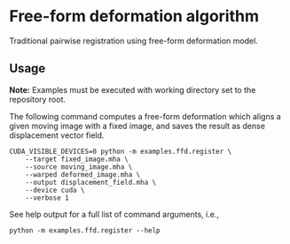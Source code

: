 # Free-form deformation algorithm

Traditional pairwise registration using free-form deformation model.

## Usage

**Note:** Examples must be executed with working directory set to the repository root.

The following command computes a free-form deformation which aligns a given moving image with a fixed image, and saves the result as dense displacement vector field.

```
CUDA_VISIBLE_DEVICES=0 python -m examples.ffd.register \
    --target fixed_image.mha \
    --source moving_image.mha \
    --warped deformed_image.mha \
    --output displacement_field.mha \
    --device cuda \
    --verbose 1
```

See help output for a full list of command arguments, i.e.,

```
python -m examples.ffd.register --help
```

